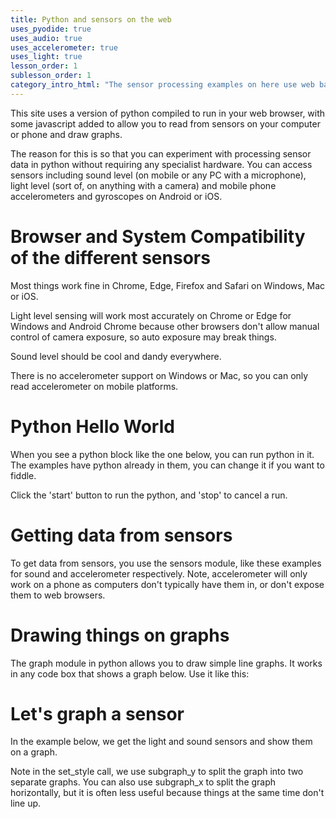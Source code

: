 ```yaml
---
title: Python and sensors on the web
uses_pyodide: true
uses_audio: true
uses_accelerometer: true
uses_light: true 
lesson_order: 1
sublesson_order: 1
category_intro_html: "The sensor processing examples on here use web based python scripts. These run in your web browser thanks to the [pyodide project](https://pyodide.org/). In this section we will discuss this stuff, the coursework, and how you should use web python in your coursework."
---
```


This site uses a version of python compiled to run in your web browser, with some javascript added to allow you to read from sensors on your computer or phone and draw graphs. 

The reason for this is so that you can experiment with processing sensor data in python without requiring any specialist hardware. You can access sensors including sound level (on mobile or any PC with a microphone), light level (sort of, on anything with a camera) and mobile phone accelerometers and gyroscopes on Android or iOS.

# Browser and System Compatibility of the different sensors

Most things work fine in Chrome, Edge, Firefox and Safari on Windows, Mac or iOS.

Light level sensing will work most accurately on Chrome or Edge for Windows and Android Chrome because other
browsers don't allow manual control of camera exposure, so 
auto exposure may break things.

Sound level should be cool and dandy everywhere.

There is no accelerometer support on Windows or Mac, so you can only read accelerometer on mobile platforms.

# Python Hello World

When you see a python block like the one below, you can run python in it. The examples have python already in them, you can change it if you want to fiddle.

Click the 'start' button to run the python, and 'stop' to cancel a run.

<script>
makePyodideBox({
    codeString:`
# change the code below and click start to run
print ("hello web python")
`  ,hasConsole:true,showCode:true,editable:true,caption:"Hello world in python"})
</script>

# Getting data from sensors
To get data from sensors, you use the sensors module, like these examples for sound and accelerometer respectively. Note, accelerometer will only work on a phone as computers don't typically have them in, or don't expose them to web browsers. 

<script>
makePyodideBox({
    codeString:`
# we use time.sleep for delay
import time    
# load the sensors module
import sensors
while True:
    sound_level=sensors.sound.get_level()
    print(sound_level)
    time.sleep(0.1)
`  ,hasConsole:true,showCode:true,editable:true,caption:"Read sound sensor in python"})
</script>

<script>
makePyodideBox({
    codeString:`
# we use time.sleep for delay
import time    
# load the sensors module
import sensors
while True:
    # get xyz values of acceleration
    # can also use sensors.accel.get_magnitude()
    # to get the overall magnitude of acceleration
    (x,y,z)=sensors.accel.get_xyz()
    print(x,y,z,sep=',')
    time.sleep(0.1)
`  ,hasConsole:true,showCode:true,editable:true,caption:"Read smartphone accelerometer sensor in python"})
</script>

# Drawing things on graphs
The graph module in python allows you to draw simple line graphs. It works in any code box that shows a graph below. Use it like this:

<script>
makePyodideBox({
    codeString:`
# we use time.sleep for delay
import time    
# load the graphing module
import graphs
c=0
graphs.set_style("Straight","rgb(255,255,0)",-1,1)
graphs.set_style("Squared","rgb(0,255,0)",-1,1)
graphs.set_style("Cubed","blue",-1,1) 
while True:
    c=c+0.01
    if c>1:
        c=-1    
    graphs.on_value("Straight",c)
    graphs.on_value("Squared",c*c)
    graphs.on_value("Cubed",c*c*c)
    time.sleep(0.01)
`  ,hasConsole:true,hasGraph:true,showCode:true,editable:true,caption:"Show values on a graph in python"})
</script>

# Let's graph a sensor

In the example below, we get the light and sound sensors and show them on a graph.

Note in the set_style call, we use subgraph_y to split the graph into two separate graphs. You can also use subgraph_x
to split the graph horizontally, but it is often less useful because things at the same time don't line up.

<script>
makePyodideBox({
    codeString:`
# we use time.sleep for delay
import time    
# load the graphing module and sensors 
import graphs
import sensors
graphs.set_style("sound","rgb(255,255,0)",0,1024,subgraph_y=0)
graphs.set_style("light","rgb(0,255,0)",0,1024,subgraph_y=1)
while True:
    sound_level=sensors.sound.get_level()
    light_level=sensors.light.get_level()
    print(sound_level,light_level,sep=",")
    graphs.on_value("light",light_level)
    graphs.on_value("sound",sound_level)
    time.sleep(0.1)
`  ,hasConsole:true,hasGraph:true,showCode:true,editable:true,caption:"Show light and sound on a graph"})
</script>

